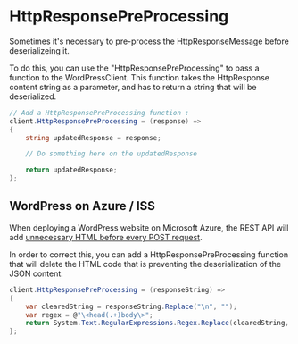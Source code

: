 # HttpResponsePreProcessing

Sometimes it's necessary to pre-process the HttpResponseMessage before deserializeing it.

To do this, you can use the "HttpResponsePreProcessing" to pass a function to the WordPressClient.
This function takes the HttpResponse content string as a parameter, and has to return a string that will be deserialized.

```C#
// Add a HttpResponsePreProcessing function :
client.HttpResponsePreProcessing = (response) =>
{
    string updatedResponse = response;

    // Do something here on the updatedResponse

    return updatedResponse;
};
```

## WordPress on Azure / ISS

When deploying a WordPress website on Microsoft Azure, the REST API will add [unnecessary HTML before every POST request](https://social.msdn.microsoft.com/Forums/azure/en-US/8faac1fa-3d47-4149-aec0-f0a9a09f9744/php-wordpress-rest-api-prepending-html-with-location-header?forum=windowsazurewebsitespreview).

In order to correct this, you can add a HttpResponsePreProcessing function that will delete the HTML code that is preventing the deserialization of the JSON content:

```C#
client.HttpResponsePreProcessing = (responseString) =>
{
    var clearedString = responseString.Replace("\n", "");
    var regex = @"\<head(.+)body\>";
    return System.Text.RegularExpressions.Regex.Replace(clearedString, regex, "");
};
```
